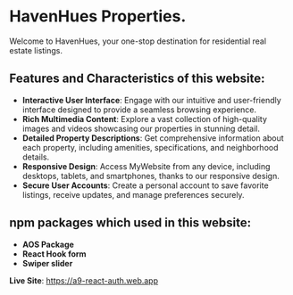 # HavenHues Properties.

Welcome to HavenHues, your one-stop destination for residential real estate listings.

## Features and Characteristics of this website:

- **Interactive User Interface**: Engage with our intuitive and user-friendly interface designed to provide a seamless browsing experience.
- **Rich Multimedia Content**: Explore a vast collection of high-quality images and videos showcasing our properties in stunning detail.
- **Detailed Property Descriptions**: Get comprehensive information about each property, including amenities, specifications, and neighborhood details.
- **Responsive Design**: Access MyWebsite from any device, including desktops, tablets, and smartphones, thanks to our responsive design.
- **Secure User Accounts**: Create a personal account to save favorite listings, receive updates, and manage preferences securely.

## npm packages which used in this website:

- **AOS Package**
- **React Hook form**
- **Swiper slider**

**Live Site**: https://a9-react-auth.web.app
